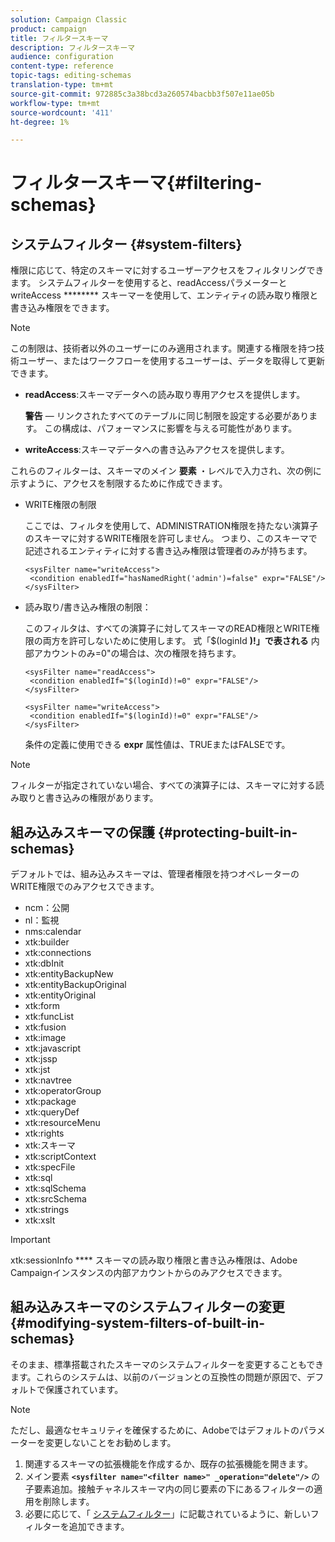 ```yaml
---
solution: Campaign Classic
product: campaign
title: フィルタースキーマ
description: フィルタースキーマ
audience: configuration
content-type: reference
topic-tags: editing-schemas
translation-type: tm+mt
source-git-commit: 972885c3a38bcd3a260574bacbb3f507e11ae05b
workflow-type: tm+mt
source-wordcount: '411'
ht-degree: 1%

---
```



# フィルタースキーマ{#filtering-schemas}

## システムフィルター {#system-filters}

権限に応じて、特定のスキーマに対するユーザーアクセスをフィルタリングできます。 システムフィルターを使用すると、readAccessパラメーターとwriteAccess ******** スキーマーを使用して、エンティティの読み取り権限と書き込み権限をできます。

>[!NOTE]
>
>この制限は、技術者以外のユーザーにのみ適用されます。関連する権限を持つ技術ユーザー、またはワークフローを使用するユーザーは、データを取得して更新できます。

* **readAccess**:スキーマデータへの読み取り専用アクセスを提供します。

   **警告** — リンクされたすべてのテーブルに同じ制限を設定する必要があります。 この構成は、パフォーマンスに影響を与える可能性があります。

* **writeAccess**:スキーマデータへの書き込みアクセスを提供します。

これらのフィルターは、スキーマのメイン **要素** ・レベルで入力され、次の例に示すように、アクセスを制限するために作成できます。

* WRITE権限の制限

   ここでは、フィルタを使用して、ADMINISTRATION権限を持たない演算子のスキーマに対するWRITE権限を許可しません。 つまり、このスキーマで記述されるエンティティに対する書き込み権限は管理者のみが持ちます。

   ```
   <sysFilter name="writeAccess">      
    <condition enabledIf="hasNamedRight('admin')=false" expr="FALSE"/>    
   </sysFilter>
   ```

* 読み取り/書き込み権限の制限：

   このフィルタは、すべての演算子に対してスキーマのREAD権限とWRITE権限の両方を許可しないために使用します。 式「$(loginId **)!」で表される** 内部アカウントのみ=0&quot;の場合は、次の権限を持ちます。

   ```
   <sysFilter name="readAccess"> 
    <condition enabledIf="$(loginId)!=0" expr="FALSE"/>
   </sysFilter>
   
   <sysFilter name="writeAccess">  
    <condition enabledIf="$(loginId)!=0" expr="FALSE"/>
   </sysFilter>
   ```

   条件の定義に使用できる **expr** 属性値は、TRUEまたはFALSEです。

>[!NOTE]
>
>フィルターが指定されていない場合、すべての演算子には、スキーマに対する読み取りと書き込みの権限があります。

## 組み込みスキーマの保護 {#protecting-built-in-schemas}

デフォルトでは、組み込みスキーマは、管理者権限を持つオペレーターのWRITE権限でのみアクセスできます。

* ncm：公開
* nl：監視
* nms:calendar
* xtk:builder
* xtk:connections
* xtk:dbInit
* xtk:entityBackupNew
* xtk:entityBackupOriginal
* xtk:entityOriginal
* xtk:form
* xtk:funcList
* xtk:fusion
* xtk:image
* xtk:javascript
* xtk:jssp
* xtk:jst
* xtk:navtree
* xtk:operatorGroup
* xtk:package
* xtk:queryDef
* xtk:resourceMenu
* xtk:rights
* xtk:スキーマ
* xtk:scriptContext
* xtk:specFile
* xtk:sql
* xtk:sqlSchema
* xtk:srcSchema
* xtk:strings
* xtk:xslt

>[!IMPORTANT]
>
>xtk:sessionInfo **** スキーマの読み取り権限と書き込み権限は、Adobe Campaignインスタンスの内部アカウントからのみアクセスできます。

## 組み込みスキーマのシステムフィルターの変更 {#modifying-system-filters-of-built-in-schemas}

そのまま、標準搭載されたスキーマのシステムフィルターを変更することもできます。これらのシステムは、以前のバージョンとの互換性の問題が原因で、デフォルトで保護されています。

>[!NOTE]
>
>ただし、最適なセキュリティを確保するために、Adobeではデフォルトのパラメーターを変更しないことをお勧めします。

1. 関連するスキーマの拡張機能を作成するか、既存の拡張機能を開きます。
1. メイン要素 **`<sysfilter name="<filter name>" _operation="delete"/>`** の子要素追加。接触チャネルスキーマ内の同じ要素の下にあるフィルターの適用を削除します。
1. 必要に応じて、「 [システムフィルター](#system-filters)」に記載されているように、新しいフィルターを追加できます。

